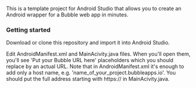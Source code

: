 This is a template project for Android Studio that allows you to create an Android wrapper for a Bubble web app in minutes.

### Getting started

Download or clone this repository and import it into Android Studio.

Edit AndroidManifest.xml and MainAcivity.java files. When you'll open them, you'll see 'Put your Bubble URL here' placeholders which you should replace by an actual URL. Note that in AndroidManifest.xml it's enough to add only a host name, e.g. 'name_of_your_project.bubbleapps.io'. You should put the full address starting with https:// in MainAcivity.java.
